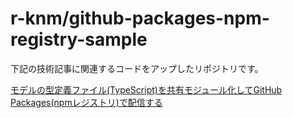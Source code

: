 # r-knm/github-packages-npm-registry-sample

下記の技術記事に関連するコードをアップしたリポジトリです。

[モデルの型定義ファイル(TypeScript)を共有モジュール化してGitHub Packages(npmレジストリ)で配信する]()
